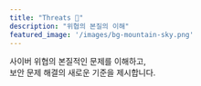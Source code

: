 ```yaml
---
title: "Threats 🦠"
description: "위협의 본질의 이해"
featured_image: '/images/bg-mountain-sky.png'
---
```


사이버 위협의 본질적인 문제를 이해하고,  
보안 문제 해결의 새로운 기준을 제시합니다.  
